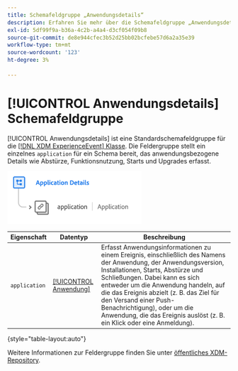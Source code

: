 ```yaml
---
title: Schemafeldgruppe „Anwendungsdetails“
description: Erfahren Sie mehr über die Schemafeldgruppe „Anwendungsdetails“.
exl-id: 5df99f9a-b36a-4c2b-a4a4-d3cf054f09b8
source-git-commit: de8e944cfec3b52d25bb02bcfebe57d6a2a35e39
workflow-type: tm+mt
source-wordcount: '123'
ht-degree: 3%

---
```


# [!UICONTROL Anwendungsdetails] Schemafeldgruppe

[!UICONTROL Anwendungsdetails] ist eine Standardschemafeldgruppe für die [[!DNL XDM ExperienceEvent] Klasse](../../classes/experienceevent.md). Die Feldergruppe stellt ein einzelnes `application` für ein Schema bereit, das anwendungsbezogene Details wie Abstürze, Funktionsnutzung, Starts und Upgrades erfasst.

![](../../images/field-groups/application-details.png)

| Eigenschaft | Datentyp | Beschreibung |
| --- | --- | --- |
| `application` | [[!UICONTROL Anwendung]](../../data-types/financial-account.md) | Erfasst Anwendungsinformationen zu einem Ereignis, einschließlich des Namens der Anwendung, der Anwendungsversion, Installationen, Starts, Abstürze und Schließungen. Dabei kann es sich entweder um die Anwendung handeln, auf die das Ereignis abzielt (z. B. das Ziel für den Versand einer Push-Benachrichtigung), oder um die Anwendung, die das Ereignis auslöst (z. B. ein Klick oder eine Anmeldung). |

{style="table-layout:auto"}

Weitere Informationen zur Feldergruppe finden Sie unter [öffentliches XDM-Repository](https://github.com/adobe/xdm/blob/master/docs/reference/fieldgroups/experience-event/experienceevent-application.schema.json).
